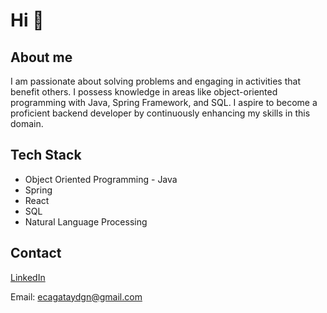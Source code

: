 # Hi 👋

## About me
I am passionate about solving problems and engaging in activities that benefit others. I possess knowledge in areas like object-oriented programming with Java, Spring Framework, and SQL. I aspire to become a proficient backend developer by continuously enhancing my skills in this domain.

## Tech Stack
- Object Oriented Programming - Java
- Spring
- React
- SQL
- Natural Language Processing

## Contact

[LinkedIn](https://www.linkedin.com/in/e%C5%9Fref-%C3%A7a%C4%9Fatay-do%C4%9Fan-96076b142/)

Email: ecagataydgn@gmail.com




